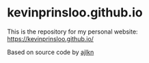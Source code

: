 # kevinprinsloo.github.io

This is the repository for my personal website: https://kevinprinsloo.github.io/

Based on source code by [ajlkn](https://aj.lkn.io/) 
